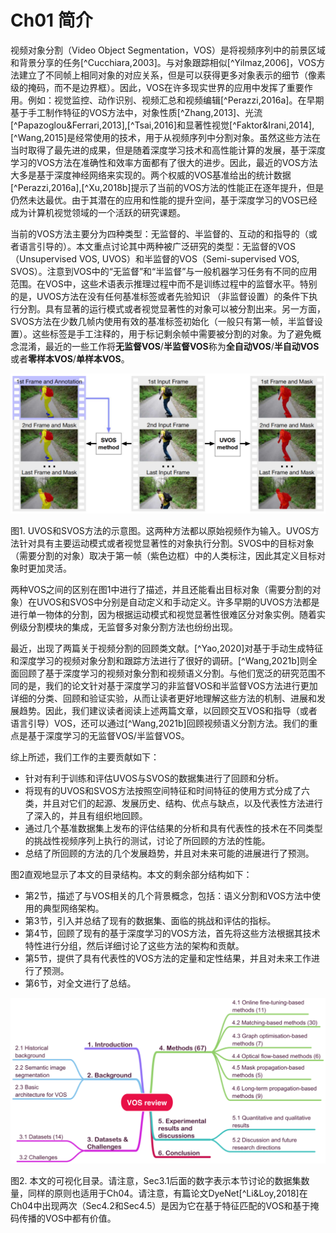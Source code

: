 # Ch01 简介

视频对象分割（Video Object Segmentation，VOS）是将视频序列中的前景区域和背景分享的任务[^Cucchiara,2003]。与对象跟踪相似[^Yilmaz,2006]，VOS方法建立了不同帧上相同对象的对应关系，但是可以获得更多对象表示的细节（像素级的掩码，而不是边界框）。因此，VOS在许多现实世界的应用中发挥了重要作用。例如：视觉监控、动作识别、视频汇总和视频编辑[^Perazzi,2016a]。在早期基于手工制作特征的VOS方法中，对象性质[^Zhang,2013]、光流[^Papazoglou&Ferrari,2013],[^Tsai,2016]和显著性视觉[^Faktor&Irani,2014],[^Wang,2015]是经常使用的技术，用于从视频序列中分割对象。虽然这些方法在当时取得了最先进的成果，但是随着深度学习技术和高性能计算的发展，基于深度学习的VOS方法在准确性和效率方面都有了很大的进步。因此，最近的VOS方法大多是基于深度神经网络来实现的。两个权威的VOS基准给出的统计数据[^Perazzi,2016a],[^Xu,2018b]提示了当前的VOS方法的性能正在逐年提升，但是仍然未达最优。由于其潜在的应用和性能的提升空间，基于深度学习的VOS已经成为计算机视觉领域的一个活跃的研究课题。

当前的VOS方法主要分为四种类型：无监督的、半监督的、互动的和指导的（或者语言引导的）。本文重点讨论其中两种被广泛研究的类型：无监督的VOS（Unsupervised VOS, UVOS）和半监督的VOS（Semi-supervised VOS, SVOS）。注意到VOS中的“无监督”和“半监督”与一般机器学习任务有不同的应用范围。在VOS中，这些术语表示推理过程中而不是训练过程中的监督水平。特别的是，UVOS方法在没有任何基准标签或者先验知识 （非监督设置）的条件下执行分割。具有显著的运行模式或者视觉显著性的对象可以被分割出来。另一方面，SVOS方法在少数几帧内使用有效的基准标签初始化（一般只有第一帧，半监督设置）。这些标签是手工注释的，用于标记剩余帧中需要被分割的对象。为了避免概念混淆，最近的一些工作将**无监督VOS**/**半监督VOS**称为**全自动VOS**/**半自动VOS**或者**零样本VOS**/**单样本VOS**。

![image-20230517104020763](./pics/Ch01_Introduction/image-20230517104020763.png)

图1. UVOS和SVOS方法的示意图。这两种方法都以原始视频作为输入。UVOS方法针对具有主要运动模式或者视觉显著性的对象执行分割。SVOS中的目标对象（需要分割的对象）取决于第一帧（紫色边框）中的人类标注，因此其定义目标对象时更加灵活。

两种VOS之间的区别在图1中进行了描述，并且还能看出目标对象（需要分割的对象）在UVOS和SVOS中分别是自动定义和手动定义。许多早期的UVOS方法都是进行单一物体的分割，因为根据运动模式和视觉显著性很难区分对象实例。随着实例级分割模块的集成，无监督多对象分割方法也纷纷出现。

最近，出现了两篇关于视频分割的回顾类文献。[^Yao,2020]对基于手动生成特征和深度学习的视频对象分割和跟踪方法进行了很好的调研。[^Wang,2021b]则全面回顾了基于深度学习的视频对象分割和视频语义分割。与他们宽泛的研究范围不同的是，我们的论文针对基于深度学习的非监督VOS和半监督VOS方法进行更加详细的分类、回顾和验证实验，从而让读者更好地理解这些方法的机制、进展和发展趋势。因此，我们建议读者阅读上述两篇文章，以回顾交互VOS和指导（或者语言引导）VOS，还可以通过[^Wang,2021b]回顾视频语义分割方法。我们的重点是基于深度学习的无监督VOS/半监督VOS。

综上所述，我们工作的主要贡献如下：

- 针对有利于训练和评估UVOS与SVOS的数据集进行了回顾和分析。
- 将现有的UVOS和SVOS方法按照空间特征和时间特征的使用方式分成了六类，并且对它们的起源、发展历史、结构、优点与缺点，以及代表性方法进行了深入的，并且有组织地回顾。
- 通过几个基准数据集上发布的评估结果的分析和具有代表性的技术在不同类型的挑战性视频序列上执行的测试，讨论了所回顾的方法的性能。
- 总结了所回顾的方法的几个发展趋势，并且对未来可能的进展进行了预测。

图2直观地显示了本文的目录结构。本文的剩余部分结构如下：

- 第2节，描述了与VOS相关的几个背景概念，包括：语义分割和VOS方法中使用的典型网络架构。
- 第3节，引入并总结了现有的数据集、面临的挑战和评估的指标。
- 第4节，回顾了现有的基于深度学习的VOS方法，首先将这些方法根据其技术特性进行分组，然后详细讨论了这些方法的架构和贡献。
- 第5节，提供了具有代表性的VOS方法的定量和定性结果，并且对未来工作进行了预测。
- 第6节，对全文进行了总结。

![image-20230517112129593](./pics/Ch01_Introduction/image-20230517112129593.png)

图2. 本文的可视化目录。请注意，Sec3.1后面的数字表示本节讨论的数据集数量，同样的原则也适用于Ch04。请注意，有篇论文DyeNet[^Li&Loy,2018]在Ch04中出现两次（Sec4.2和Sec4.5）是因为它在基于特征匹配的VOS和基于掩码传播的VOS中都有价值。
